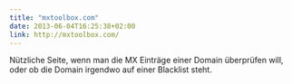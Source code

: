 ```yaml
---
title: "mxtoolbox.com"
date: 2013-06-04T16:25:38+02:00
link: http://mxtoolbox.com/
---
```

Nützliche Seite, wenn man die MX Einträge einer Domain überprüfen will, oder ob die Domain irgendwo auf einer Blacklist steht.